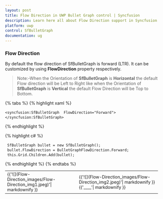 ```yaml
---
layout: post
title: Flow Direction in UWP Bullet Graph control | Syncfusion
description: Learn here all about Flow Direction support in Syncfusion UWP Bullet Graph (SfBulletGraph) control and more.
platform: uwp
control: SfBulletGraph
documentation: ug
---
```


### Flow Direction

By default the flow direction of SfBulletGraph is forward (LTR). It can be customized by using **FlowDirection** property respectively.

>Note:-When the Orientation of **SfBulletGraph** is **Horizontal** the default Flow direction will be Left to Right like when the Orientation of **SfBulletGraph** is **Vertical** the default Flow Direction will be Top to Bottom.

{% tabs %}
{% highlight xaml %}

    <syncfusion:SfBulletGraph  FlowDirection="Forward">
    </syncfusion:SfBulletGraph>

{% endhighlight %}

{% highlight c# %}

     SfBulletGraph bullet = new SfBulletGraph();
     bullet.FlowDirection = BulletGraphFlowDirection.Forward;
     this.Grid.Children.Add(bullet);

{% endhighlight %}
{% endtabs %}

<table>
<tr>
<td>
{{'![](Flow-Direction_images/Flow-Direction_img1.jpeg)'| markdownify }}
</td>
<td>
{{'![](Flow-Direction_images/Flow-Direction_img2.jpeg)'| markdownify }}
{{'____'| markdownify }}
</td></tr>
</table>